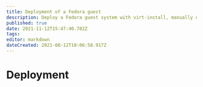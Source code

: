 ```yaml
---
title: Deployment of a Fedora guest
description: Deploy a Fedora guest system with virt-install, manually or automatically
published: true
date: 2021-11-12T15:47:40.782Z
tags: 
editor: markdown
dateCreated: 2021-08-12T10:06:58.917Z
---
```


# Deployment

